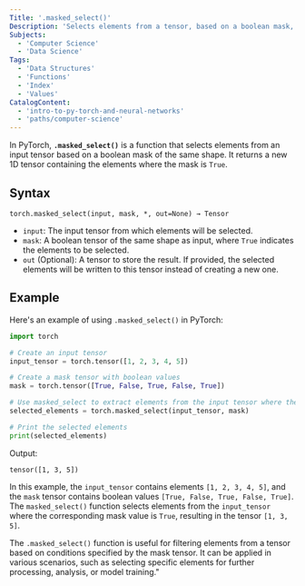 ```yaml
---
Title: '.masked_select()'
Description: 'Selects elements from a tensor, based on a boolean mask, and returns them as a 1D tensor.'
Subjects:
  - 'Computer Science'
  - 'Data Science'
Tags:
  - 'Data Structures'
  - 'Functions'
  - 'Index'
  - 'Values'
CatalogContent:
  - 'intro-to-py-torch-and-neural-networks'
  - 'paths/computer-science'
---
```


In PyTorch, **`.masked_select()`** is a function that selects elements from an input tensor based on a boolean mask of the same shape. It returns a new 1D tensor containing the elements where the mask is `True`.

## Syntax

```pseudo
torch.masked_select(input, mask, *, out=None) → Tensor
```

- `input`: The input tensor from which elements will be selected.
- `mask`: A boolean tensor of the same shape as input, where `True` indicates the elements to be selected.
- `out` (Optional): A tensor to store the result. If provided, the selected elements will be written to this tensor instead of creating a new one.

## Example

Here's an example of using `.masked_select()` in PyTorch:

```py
import torch

# Create an input tensor
input_tensor = torch.tensor([1, 2, 3, 4, 5])

# Create a mask tensor with boolean values
mask = torch.tensor([True, False, True, False, True])

# Use masked_select to extract elements from the input tensor where the mask is True
selected_elements = torch.masked_select(input_tensor, mask)

# Print the selected elements
print(selected_elements)
```

Output:

```shell
tensor([1, 3, 5])
```

In this example, the `input_tensor` contains elements `[1, 2, 3, 4, 5]`, and the `mask` tensor contains boolean values `[True, False, True, False, True]`. The `masked_select()` function selects elements from the `input_tensor` where the corresponding mask value is `True`, resulting in the tensor `[1, 3, 5]`.

The `.masked_select()` function is useful for filtering elements from a tensor based on conditions specified by the mask tensor. It can be applied in various scenarios, such as selecting specific elements for further processing, analysis, or model training."
